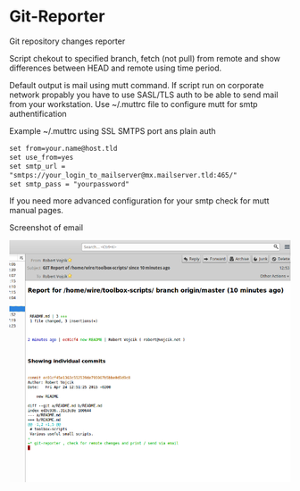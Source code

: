 # Git-Reporter

Git repository changes reporter

Script chekout to specified branch, fetch (not pull) from remote 
and show differences between HEAD and remote using time period.

Default output is mail using mutt command. If script run on corporate
network propably you have to use SASL/TLS auth to be able to send
mail from your workstation.
Use ~/.muttrc file to configure mutt for smtp authentification

Example ~/.muttrc using SSL SMTPS port ans plain auth
```
set from=your.name@host.tld
set use_from=yes
set smtp_url = "smtps://your_login_to_mailserver@mx.mailserver.tld:465/"
set smtp_pass = "yourpassword"
```

If you need more advanced configuration for your smtp check for mutt
manual pages.

Screenshot of email

![Alt text](https://raw.githubusercontent.com/rvojcik/toolbox-scripts/master/git-reporter/images/git-reporter.png "Screenshot")
